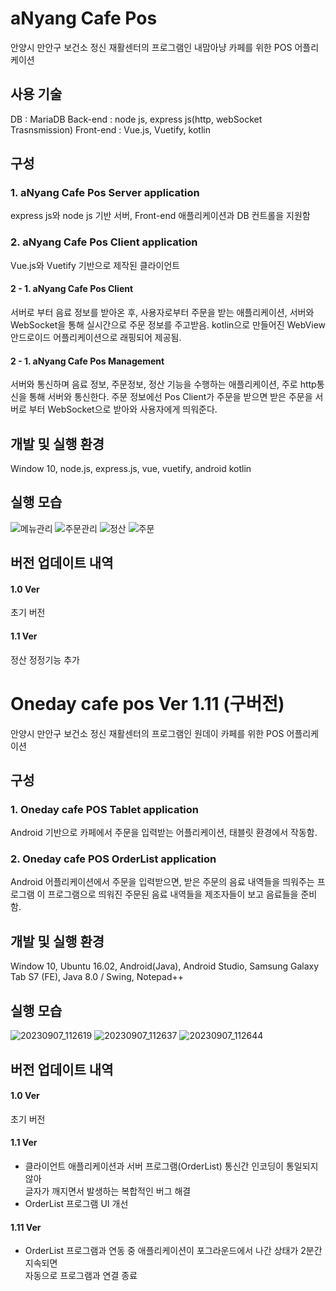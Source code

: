 # aNyang Cafe Pos
안양시 만안구 보건소 정신 재활센터의 프로그램인 내맘아냥 카페를 위한 POS 어플리케이션

## 사용 기술
DB 			: MariaDB
Back-end 	: node js, express js(http, webSocket Trasnsmission)
Front-end	: Vue.js, Vuetify, kotlin

## 구성

### 1. aNyang Cafe Pos Server application
express js와 node js 기반 서버, Front-end 애플리케이션과 DB 컨트롤을 지원함

### 2. aNyang Cafe Pos Client application
Vue.js와 Vuetify 기반으로 제작된 클라이언트

#### 2 - 1. aNyang Cafe Pos Client
서버로 부터 음료 정보를 받아온 후, 사용자로부터 주문을 받는 애플리케이션, 서버와 WebSocket을 통해 실시간으로 주문 정보를 주고받음.
kotlin으로 만들어진 WebView 안드로이드 어플리케이션으로 래핑되어 제공됨. 


#### 2 - 1. aNyang Cafe Pos Management
서버와 통신하며 음료 정보, 주문정보, 정산 기능을 수행하는 애플리케이션, 주로 http통신을 통해 서버와 통신한다.
주문 정보에선 Pos Client가 주문을 받으면 받은 주문을 서버로 부터 WebSocket으로 받아와 사용자에게 띄워준다.

## 개발 및 실행 환경
Window 10, node.js, express.js, vue, vuetify, android kotlin

## 실행 모습

![메뉴관리](https://github.com/user-attachments/assets/e4e15fb7-51e5-456a-b7aa-e30fd17d1600)
![주문관리](https://github.com/user-attachments/assets/14b613de-7c4f-46fb-b99b-a195ac5050d5)
![정산](https://github.com/user-attachments/assets/3fd94290-b403-48d7-bec7-93c4e3b9973e)
![주문](https://github.com/user-attachments/assets/396bbbb2-d38d-4e07-a789-f8c46b67464b)



## 버전 업데이트 내역

#### 1.0 Ver
초기 버전

#### 1.1 Ver
정산 정정기능 추가

# Oneday cafe pos Ver 1.11 (구버전)
안양시 만안구 보건소 정신 재활센터의 프로그램인 원데이 카페를 위한 POS 어플리케이션

## 구성

### 1. Oneday cafe POS Tablet application
Android 기반으로 카페에서 주문을 입력받는 어플리케이션, 태블릿 환경에서 작동함.

### 2. Oneday cafe POS OrderList application
Android 어플리케이션에서 주문을 입력받으면, 받은 주문의 음료 내역들을 띄워주는 프로그램
이 프로그램으로 띄워진 주문된 음료 내역들을 제조자들이 보고 음료들을 준비함.

## 개발 및 실행 환경
Window 10, Ubuntu 16.02, Android(Java), Android Studio, Samsung Galaxy Tab S7 (FE), Java 8.0 / Swing, Notepad++

## 실행 모습
![20230907_112619](https://github.com/frogio/oneday_cafe_pos/assets/12217092/0821170a-454a-42e9-89e6-4e86f3ba90c9)
![20230907_112637](https://github.com/frogio/oneday_cafe_pos/assets/12217092/893f5e21-e597-4c58-b20f-a2c0a8a9db7c)
![20230907_112644](https://github.com/frogio/oneday_cafe_pos/assets/12217092/60e24274-dc28-4167-b119-b0549207db3f)

## 버전 업데이트 내역

#### 1.0 Ver
초기 버전

#### 1.1 Ver
<ul>
<li>클라이언트 애플리케이션과 서버 프로그램(OrderList) 통신간 인코딩이 통일되지 않아</br>
글자가 깨지면서 발생하는 복합적인 버그 해결</br></li>
<li>OrderList 프로그램 UI 개선</li>
</ul>

#### 1.11 Ver
<ul>
<li>OrderList 프로그램과 연동 중 애플리케이션이 포그라운드에서 나간 상태가 2분간 지속되면</br>
자동으로 프로그램과 연결 종료
</li>
</ul>
